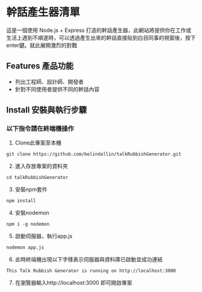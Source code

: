 # 幹話產生器清單
這是一個使用 Node.js + Express 打造的幹話產生器，此網站將提供你在工作或生活上遇到不順遂時，可以透過產生出來的幹話直接貼到白目同事的視窗後，按下enter鍵。就此展開激烈的對戰


## Features 產品功能
- 列出工程師、設計師、開發者
- 針對不同使用者提供不同的幹話內容

## Install 安裝與執行步驟
### 以下指令請在終端機操作
1. Clone此專案至本機
```
git clone https://github.com/belindallin/talkRubbishGenerator.git
```
2. 進入存放專案的資料夾
```
cd talkRubbishGenerator
```
3. 安裝npm套件
```
npm install
```
4. 安裝nodemon
```
npm i -g nodemon
```
5. 啟動伺服器，執行app.js
```
nodemon app.js
```
6. 此時終端機出現以下字樣表示伺服器與資料庫已啟動並成功連結
```
This Talk Rubbish Generator is running on http://localhost:3000
```
7. 在瀏覽器輸入http://localhost:3000 即可開啟專案